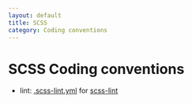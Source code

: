 ```yaml
---
layout: default
title: SCSS
category: Coding conventions
---
```


# SCSS Coding conventions

- lint: [.scss-lint.yml](/files/.scss-lint.yml) for [scss-lint](https://github.com/brigade/scss-lint)
